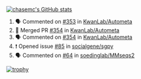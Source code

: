[![chasemc's GitHub stats](https://github-readme-stats.vercel.app/api?username=chasemc)](https://github.com/anuraghazra/github-readme-stats)


<!--START_SECTION:activity-->
1. 🗣 Commented on [#353](https://github.com/KwanLab/Autometa/pull/353#issuecomment-1941815041) in [KwanLab/Autometa](https://github.com/KwanLab/Autometa)
2. 🎉 Merged PR [#354](https://github.com/KwanLab/Autometa/pull/354) in [KwanLab/Autometa](https://github.com/KwanLab/Autometa)
3. 🗣 Commented on [#354](https://github.com/KwanLab/Autometa/pull/354#issuecomment-1915589311) in [KwanLab/Autometa](https://github.com/KwanLab/Autometa)
4. ❗ Opened issue [#85](https://github.com/socialgene/sgpy/issues/85) in [socialgene/sgpy](https://github.com/socialgene/sgpy)
5. 🗣 Commented on [#64](https://github.com/soedinglab/MMseqs2/issues/64#issuecomment-1901172701) in [soedinglab/MMseqs2](https://github.com/soedinglab/MMseqs2)
<!--END_SECTION:activity-->
[![trophy](https://github-profile-trophy.vercel.app/?username=chasemc)](https://github.com/ryo-ma/github-profile-trophy)

